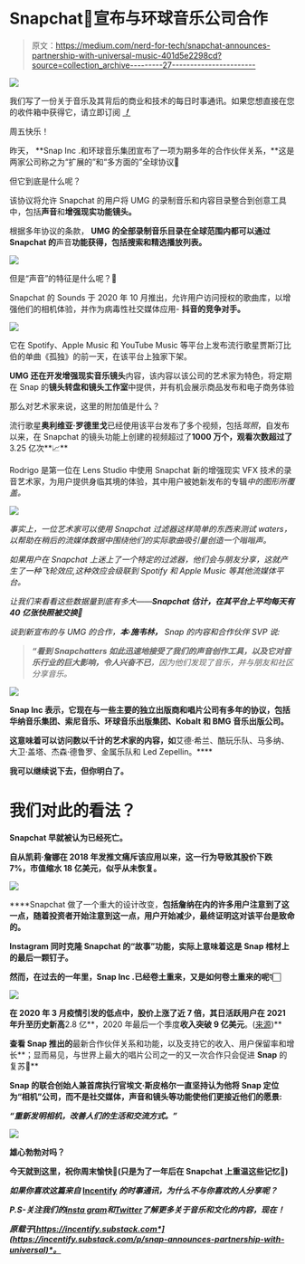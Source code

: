 # Snapchat📱宣布与环球音乐公司合作

> 原文：<https://medium.com/nerd-for-tech/snapchat-announces-partnership-with-universal-music-401d5e2298cd?source=collection_archive---------27----------------------->

![](img/75546cb2c1487ce36c4a33a2fd289814.png)

我们写了一份关于音乐及其背后的商业和技术的每日时事通讯。如果您想直接在您的收件箱中获得它，请立即订阅 [***！***](https://incentify.substack.com)

周五快乐！

昨天， **Snap Inc .和环球音乐集团宣布了一项为期多年的合作伙伴关系，**这是两家公司称之为“扩展的”和“多方面的”全球协议🤝

但它到底是什么呢？

该协议将允许 Snapchat 的用户将 UMG 的录制音乐和内容目录整合到创意工具中，包括**声音**和**增强现实功能镜头。**

根据多年协议的条款， **UMG 的全部录制音乐目录在全球范围内都可以通过 Snapchat 的**声音**功能获得，包括搜索和精选播放列表。**

![](img/48be335cd863195e83897023157c9c54.png)

但是“声音”的特征是什么呢？🤔

Snapchat 的 Sounds 于 2020 年 10 月推出，允许用户访问授权的歌曲库，以增强他们的相机体验，并作为病毒性社交媒体应用- **抖音的竞争对手。**

![](img/576c311d9bbf3c6187cb3aada2fdcd95.png)

它在 Spotify、Apple Music 和 YouTube Music 等平台上发布流行歌星贾斯汀比伯的单曲《孤独》的前一天，在该平台上独家下架。

**UMG 还在开发增强现实音乐镜头**内容，该内容以该公司的艺术家为特色，将定期在 Snap 的**镜头转盘和镜头工作室**中提供，并有机会展示商品发布和电子商务体验

那么对艺术家来说，这里的附加值是什么？

流行歌星**奥利维亚·罗德里戈**已经使用该平台发布了多个视频，包括*驾照*，自发布以来，在 Snapchat 的镜头功能上创建的视频超过了**1000 万个，观看次数超过了**3.25 亿次**📈**

Rodrigo 是第一位在 Lens Studio 中使用 Snapchat 新的增强现实 VFX 技术的录音艺术家，为用户提供身临其境的体验，其中用户被她新发布的专辑*中的图形所覆盖。*

*![](img/cd08837cffeb612c465af1485c62b2fa.png)*

*事实上，一位艺术家可以使用 Snapchat 过滤器这样简单的东西来测试 waters，以帮助在稍后的流媒体数据中围绕他们的实际歌曲吸引量创造一个嗡嗡声。*

*如果用户在 Snapchat 上迷上了一个特定的过滤器，他们会与朋友分享，这就产生了一种飞轮效应,这种效应会级联到 Spotify 和 Apple Music 等其他流媒体平台。*

*让我们来看看这些数据量到底有多大——**Snapchat 估计，在其平台上平均每天有 40 亿张快照被交换**🤯*

*谈到新宣布的与 UMG 的合作，**本·施韦林，** Snap 的内容和合作伙伴 SVP 说:*

> ***“看到 Snapchatters 如此迅速地接受了我们的声音创作工具，以及它对音乐行业的巨大影响，令人兴奋不已**，因为他们发现了音乐，并与朋友和社区分享音乐。*

**![](img/a195814332f52a6528ccca8cad8a75c9.png)**

**Snap Inc 表示，它现在与一些主要的独立出版商和唱片公司有多年的协议，包括华纳音乐集团、索尼音乐、环球音乐出版集团、Kobalt 和 BMG 音乐出版公司。**

**这意味着可以访问数以千计的艺术家的内容，如**艾德·希兰、酷玩乐队、马多纳、大卫·盖塔、杰森·德鲁罗、金属乐队和 Led Zepellin。****

**我可以继续说下去，但你明白了。**

# **我们对此的看法？**

**Snapchat 早就被认为已经死亡。**

****自从凯莉·詹娜在 2018 年发推文痛斥该应用**以来，这一行为**导致其股价下跌 7%，市值缩水 18 亿美元**，似乎从未恢复。**

**![](img/486530685393f95507658c9dc1edfa82.png)**

****Snapchat 做了一个重大的设计改变，**包括詹纳在内的许多用户注意到了这一点，**随着投资者开始注意到这一点，用户开始减少，最终证明这对该平台是致命的**。**

**Instagram 同时克隆 Snapchat 的“故事”功能，实际上意味着这是 Snap 棺材上的最后一颗钉子。**

**然而，在过去的一年里，Snap Inc .已经卷土重来，又是如何卷土重来的呢👇🏻**

**![](img/84e0b0e08af26948cab471c1aff1b3c4.png)**

**在 2020 年 3 月疫情引发的低点中，**股价上涨了近 7 倍**，其日活跃用户在 2021 年升至历史新高**2.8 亿**，2020 年最后一个季度**收入突破 9 亿美元**。([来源](https://www.businessofapps.com/data/snapchat-statistics/))**

**查看 Snap 推出的**最新合作伙伴关系和功能，以及支持它的收入、用户保留率和增长**；显而易见，与世界上最大的唱片公司之一的又一次合作只会促进 **Snap** 的复苏🚀**

****Snap 的联合创始人兼首席执行官埃文·斯皮格尔**一直坚持认为**他将 Snap 定位为“相机”公司，而不是社交媒体**，声音和镜头等功能使他们更接近他们的愿景:**

*****“重新发明相机，改善人们的生活和交流方式。”*****

**![](img/bcf3f073d0403c0aaac0d28e1cfa21b1.png)**

**雄心勃勃对吗？**

****今天就到这里，祝你周末愉快**🍻(只是为了一年后在 Snapchat 上重温这些记忆🤪)**

***如果你喜欢这篇来自* [Incentify](https://incentify.substack.com) *的时事通讯，为什么不与你喜欢的人分享呢？***

***P.S-关注我们的*[***insta gram***](https://www.instagram.com/clubincentify/)*和*[***Twitter***](https://twitter.com/rohanagrwl)*了解更多关于音乐和文化的内容，现在！***

***原载于*[*https://incentify.substack.com*](https://incentify.substack.com/p/snap-announces-partnership-with-universal)*。***